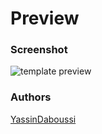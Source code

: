 # Preview

### Screenshot

![template preview](https://i.imgur.com/7pp26Ow.png)



### Authors
[YassinDaboussi](https://facebook.com/yassdaboussi)


